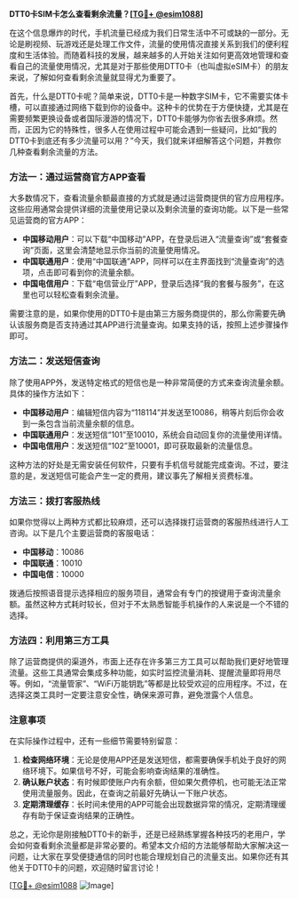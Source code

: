 **DTT0卡SIM卡怎么查看剩余流量？[[TG💪+ @esim1088](https://t.me/s/esim1088)]**

在这个信息爆炸的时代，手机流量已经成为我们日常生活中不可或缺的一部分。无论是刷视频、玩游戏还是处理工作文件，流量的使用情况直接关系到我们的便利程度和生活体验。而随着科技的发展，越来越多的人开始关注如何更高效地管理和查看自己的流量使用情况，尤其是对于那些使用DTT0卡（也叫虚拟eSIM卡）的朋友来说，了解如何查看剩余流量就显得尤为重要了。

首先，什么是DTT0卡呢？简单来说，DTT0卡是一种数字SIM卡，它不需要实体卡槽，可以直接通过网络下载到你的设备中。这种卡的优势在于方便快捷，尤其是在需要频繁更换设备或者国际漫游的情况下，DTT0卡能够为你省去很多麻烦。然而，正因为它的特殊性，很多人在使用过程中可能会遇到一些疑问，比如“我的DTT0卡到底还有多少流量可以用？”今天，我们就来详细解答这个问题，并教你几种查看剩余流量的方法。

### 方法一：通过运营商官方APP查看

大多数情况下，查看流量余额最直接的方式就是通过运营商提供的官方应用程序。这些应用通常会提供详细的流量使用记录以及剩余流量的查询功能。以下是一些常见运营商的官方APP：

- **中国移动用户**：可以下载“中国移动”APP，在登录后进入“流量查询”或“套餐查询”页面，这里会清楚地显示你当前的流量使用情况。
- **中国联通用户**：使用“中国联通”APP，同样可以在主界面找到“流量查询”的选项，点击即可看到你的流量余额。
- **中国电信用户**：下载“电信营业厅”APP，登录后选择“我的套餐与服务”，在这里也可以轻松查看剩余流量。

需要注意的是，如果你使用的DTT0卡是由第三方服务商提供的，那么你需要先确认该服务商是否支持通过其APP进行流量查询。如果支持的话，按照上述步骤操作即可。

### 方法二：发送短信查询

除了使用APP外，发送特定格式的短信也是一种非常简便的方式来查询流量余额。具体的操作方法如下：

- **中国移动用户**：编辑短信内容为“118114”并发送至10086，稍等片刻后你会收到一条包含当前流量余额的信息。
- **中国联通用户**：发送短信“101”至10010，系统会自动回复你的流量使用详情。
- **中国电信用户**：发送短信“102”至10001，即可获取最新的流量信息。

这种方法的好处是无需安装任何软件，只要有手机信号就能完成查询。不过，要注意的是，发送短信可能会产生一定的费用，建议事先了解相关资费标准。

### 方法三：拨打客服热线

如果你觉得以上两种方式都比较麻烦，还可以选择拨打运营商的客服热线进行人工咨询。以下是几个主要运营商的客服电话：

- **中国移动**：10086
- **中国联通**：10010
- **中国电信**：10000

拨通后按照语音提示选择相应的服务项目，通常会有专门的按键用于查询流量余额。虽然这种方式耗时较长，但对于不太熟悉智能手机操作的人来说是一个不错的选择。

### 方法四：利用第三方工具

除了运营商提供的渠道外，市面上还存在许多第三方工具可以帮助我们更好地管理流量。这些工具通常会集成多种功能，如实时监控流量消耗、提醒流量即将用尽等。例如，“流量管家”、“WiFi万能钥匙”等都是比较受欢迎的应用程序。不过，在选择这类工具时一定要注意安全性，确保来源可靠，避免泄露个人信息。

### 注意事项

在实际操作过程中，还有一些细节需要特别留意：

1. **检查网络环境**：无论是使用APP还是发送短信，都需要确保手机处于良好的网络环境下。如果信号不好，可能会影响查询结果的准确性。
2. **确认账户状态**：有时候即使账户内有余额，但如果欠费停机，也可能无法正常使用流量服务。因此，在查询之前最好先确认一下账户状态。
3. **定期清理缓存**：长时间未使用的APP可能会出现数据异常的情况，定期清理缓存有助于保证查询结果的正确性。

总之，无论你是刚接触DTT0卡的新手，还是已经熟练掌握各种技巧的老用户，学会如何查看剩余流量都是非常必要的。希望本文介绍的方法能够帮助大家解决这一问题，让大家在享受便捷通信的同时也能合理规划自己的流量支出。如果你还有其他关于DTT0卡的问题，欢迎随时留言讨论！

[[TG💪+ @esim1088](https://t.me/s/esim1088) ![Image](https://i.postimg.cc/4NQfJmqS/Snipaste-2025-05-13-00-14-12.png)]